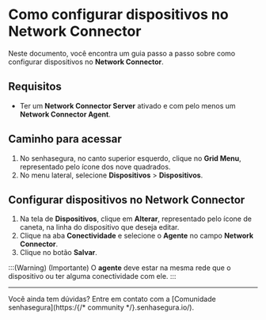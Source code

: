 # Como configurar dispositivos no Network Connector

Neste documento, você encontra um guia passo a passo sobre como configurar dispositivos no **Network Connector**.

## Requisitos

* Ter um **Network Connector Server** ativado e com pelo menos um **Network Connector Agent**.

## Caminho para acessar

1. No senhasegura, no canto superior esquerdo, clique no **Grid Menu**, representado pelo ícone dos nove quadrados. 
2. No menu lateral, selecione **Dispositivos** > **Dispositivos**.

## Configurar dispositivos no Network Connector

1. Na tela de **Dispositivos**, clique em **Alterar**, representado pelo ícone de caneta, na linha do dispositivo que deseja editar.
2. Clique na aba **Conectividade** e selecione o **Agente** no campo **Network Connector**.
3. Clique no botão **Salvar**.

:::(Warning) (Importante)
O **agente** deve estar na mesma rede que o dispositivo ou ter alguma conectividade com ele.
:::

---

Você ainda tem dúvidas? Entre em contato com a [Comunidade senhasegura](https:/{/* community */}.senhasegura.io/).
